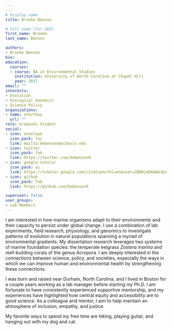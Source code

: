 ```yaml
---
---
# Display name
title: Brooke Benson

# Full name (for SEO)
first_name: Brooke
last_name: Benson

authors:
- Brooke Benson
bio: 
education:
  courses:
  - course: BA in Environmental Studies
    institution: University of North Carolina at Chapel Hill
    year: 2017
email: ""
interests:
- Evolution
- Ecological Genomics
- Science Policy
organizations:
- name: she/they
  url: ""
role: Graduate Student
social:
- icon: envelope
  icon_pack: fas
  link: mailto:bebenson@ucdavis.edu
- icon: twitter
  icon_pack: fab
  link: https://twitter.com/bebenson9
- icon: google-scholar
  icon_pack: ai
  link: https://scholar.google.com/citations?hl=en&user=ZQN0jmEAAAAJ&view_op=list_works&sortby=pubdate
- icon: github
  icon_pack: fab
  link: https://github.com/bebenson9

superuser: false
user_groups:
- Lab Members
---
```


I am interested in how marine organisms adapt to their environments and their capacity to persist under global change. I use a combination of lab experiments, field research, physiology, and genomics to investigate patterns of evolution in natural populations spanning a myriad of environmental gradients. My dissertation research leverages two systems of marine foundation species: the temperate eelgrass *Zostera marina* and reef-building corals of the genus Acropora. I am deeply interested in the connections between science, policy, and societies, especially the ways in which we can improve human and environmental health by strengthening these connections. 

I was born and raised near Durham, North Carolina, and I lived in Boston for a couple years working as a lab manager before starting my Ph.D. I am fortunate to have consistently experienced supportive mentorship, and my experiences have highlighted how central equity and accessibility are to good science. As a colleague and mentor, I aim to help maintain an atmosphere of inclusion, empathy, and justice. 

My favorite ways to spend my free time are hiking, playing guitar, and hanging out with my dog and cat. 